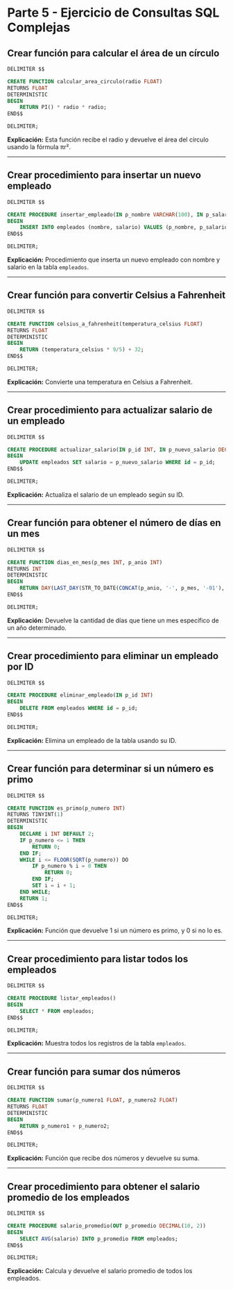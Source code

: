 # Parte 5 - Ejercicio de Consultas SQL Complejas

## Crear función para calcular el área de un círculo

```sql
DELIMITER $$

CREATE FUNCTION calcular_area_circulo(radio FLOAT) 
RETURNS FLOAT
DETERMINISTIC
BEGIN
    RETURN PI() * radio * radio;
END$$

DELIMITER;
```
**Explicación:** Esta función recibe el radio y devuelve el área del círculo usando la fórmula πr².

---

## Crear procedimiento para insertar un nuevo empleado

```sql
DELIMITER $$

CREATE PROCEDURE insertar_empleado(IN p_nombre VARCHAR(100), IN p_salario DECIMAL(10, 2))
BEGIN
    INSERT INTO empleados (nombre, salario) VALUES (p_nombre, p_salario);
END$$

DELIMITER;
```
**Explicación:** Procedimiento que inserta un nuevo empleado con nombre y salario en la tabla `empleados`.

---

## Crear función para convertir Celsius a Fahrenheit

```sql
DELIMITER $$

CREATE FUNCTION celsius_a_fahrenheit(temperatura_celsius FLOAT) 
RETURNS FLOAT
DETERMINISTIC
BEGIN
    RETURN (temperatura_celsius * 9/5) + 32;
END$$

DELIMITER;
```
**Explicación:** Convierte una temperatura en Celsius a Fahrenheit.

---

## Crear procedimiento para actualizar salario de un empleado

```sql
DELIMITER $$

CREATE PROCEDURE actualizar_salario(IN p_id INT, IN p_nuevo_salario DECIMAL(10, 2))
BEGIN
    UPDATE empleados SET salario = p_nuevo_salario WHERE id = p_id;
END$$

DELIMITER;
```
**Explicación:** Actualiza el salario de un empleado según su ID.

---

## Crear función para obtener el número de días en un mes

```sql
DELIMITER $$

CREATE FUNCTION dias_en_mes(p_mes INT, p_anio INT) 
RETURNS INT
DETERMINISTIC
BEGIN
    RETURN DAY(LAST_DAY(STR_TO_DATE(CONCAT(p_anio, '-', p_mes, '-01'), '%Y-%m-%d')));
END$$

DELIMITER;
```
**Explicación:** Devuelve la cantidad de días que tiene un mes específico de un año determinado.

---

## Crear procedimiento para eliminar un empleado por ID

```sql
DELIMITER $$

CREATE PROCEDURE eliminar_empleado(IN p_id INT)
BEGIN
    DELETE FROM empleados WHERE id = p_id;
END$$

DELIMITER;
```
**Explicación:** Elimina un empleado de la tabla usando su ID.

---

## Crear función para determinar si un número es primo

```sql
DELIMITER $$

CREATE FUNCTION es_primo(p_numero INT) 
RETURNS TINYINT(1)
DETERMINISTIC
BEGIN
    DECLARE i INT DEFAULT 2;
    IF p_numero <= 1 THEN
        RETURN 0;
    END IF;
    WHILE i <= FLOOR(SQRT(p_numero)) DO
        IF p_numero % i = 0 THEN
            RETURN 0;
        END IF;
        SET i = i + 1;
    END WHILE;
    RETURN 1;
END$$

DELIMITER;
```
**Explicación:** Función que devuelve 1 si un número es primo, y 0 si no lo es.

---

## Crear procedimiento para listar todos los empleados

```sql
DELIMITER $$

CREATE PROCEDURE listar_empleados()
BEGIN
    SELECT * FROM empleados;
END$$

DELIMITER;
```
**Explicación:** Muestra todos los registros de la tabla `empleados`.

---

## Crear función para sumar dos números

```sql
DELIMITER $$

CREATE FUNCTION sumar(p_numero1 FLOAT, p_numero2 FLOAT) 
RETURNS FLOAT
DETERMINISTIC
BEGIN
    RETURN p_numero1 + p_numero2;
END$$

DELIMITER;
```
**Explicación:** Función que recibe dos números y devuelve su suma.

---

## Crear procedimiento para obtener el salario promedio de los empleados

```sql
DELIMITER $$

CREATE PROCEDURE salario_promedio(OUT p_promedio DECIMAL(10, 2))
BEGIN
    SELECT AVG(salario) INTO p_promedio FROM empleados;
END$$

DELIMITER;
```
**Explicación:** Calcula y devuelve el salario promedio de todos los empleados.
